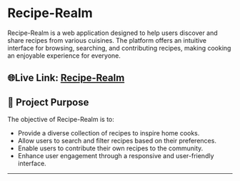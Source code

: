 # Recipe-Realm


Recipe-Realm is a web application designed to help users discover and share recipes from various cuisines. The platform offers an intuitive interface for browsing, searching, and contributing recipes, making cooking an enjoyable experience for everyone.


## 🌐Live Link: [Recipe-Realm](https://foodhouse-97347.web.app/)



## 🎯 Project Purpose

The objective of Recipe-Realm is to:

- Provide a diverse collection of recipes to inspire home cooks.
- Allow users to search and filter recipes based on their preferences.
- Enable users to contribute their own recipes to the community.
- Enhance user engagement through a responsive and user-friendly interface.

---
